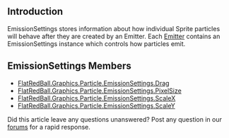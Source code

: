 ## Introduction

EmissionSettings stores information about how individual Sprite particles will behave after they are created by an Emitter. Each [Emitter](/frb/docs/index.php?title=FlatRedBall.Graphics.Particle.Emitter "FlatRedBall.Graphics.Particle.Emitter") contains an EmissionSettings instance which controls how particles emit.

## EmissionSettings Members

-   [FlatRedBall.Graphics.Particle.EmissionSettings.Drag](/frb/docs/index.php?title=FlatRedBall.Graphics.Particle.EmissionSettings.Drag "FlatRedBall.Graphics.Particle.EmissionSettings.Drag")
-   [FlatRedBall.Graphics.Particle.EmissionSettings.PixelSize](/frb/docs/index.php?title=FlatRedBall.Graphics.Particle.EmissionSettings.PixelSize "FlatRedBall.Graphics.Particle.EmissionSettings.PixelSize")
-   [FlatRedBall.Graphics.Particle.EmissionSettings.ScaleX](/frb/docs/index.php?title=FlatRedBall.Graphics.Particle.EmissionSettings.ScaleX "FlatRedBall.Graphics.Particle.EmissionSettings.ScaleX")
-   [FlatRedBall.Graphics.Particle.EmissionSettings.ScaleY](/frb/docs/index.php?title=FlatRedBall.Graphics.Particle.EmissionSettings.ScaleX "FlatRedBall.Graphics.Particle.EmissionSettings.ScaleX")

Did this article leave any questions unanswered? Post any question in our [forums](/frb/forum.md) for a rapid response.
